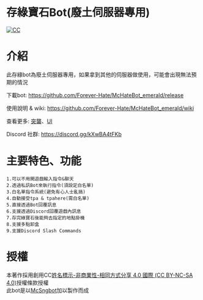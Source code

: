 # 存綠寶石Bot(廢土伺服器專用)
<a href="https://creativecommons.org/licenses/by-nc-sa/4.0/" rel="nofollow"><img src="https://camo.githubusercontent.com/72437363a2c150e50c5c090c5ec0dfde31ce3a28c8a092f638509882b56ceb4e/68747470733a2f2f692e6372656174697665636f6d6d6f6e732e6f72672f6c2f62792d6e632d73612f342e302f38307831352e706e67" alt="CC" data-canonical-src="https://i.creativecommons.org/l/by-nc-sa/4.0/80x15.png" style="max-width: 100%;"></a><br>
# 介紹
此存綠bot為廢土伺服器專用，如果拿到其他的伺服器做使用，可能會出現無法預期的情況<br>

下載bot: https://github.com/Forever-Hate/McHateBot_emerald/release <br>

使用說明 & wiki: https://github.com/Forever-Hate/McHateBot_emerald/wiki

查看更多: [突襲](https://github.com/Forever-Hate/McHateBot_raid)、[UI](https://github.com/Forever-Hate/McHateBot_UI)

Discord 社群: https://discord.gg/kXwBA4tFKb
# 主要特色、功能
```  
1.可以不用開遊戲輸入指令&聊天
2.透過私訊Bot來執行指令(須設定白名單)  
3.白名單指令系統(避免有心人士亂搞)  
4.自動接受tpa & tpahere(需白名單)
5.直接透過Bot回覆訊息
6.支援透過Discord回覆遊戲內訊息
7.存完綠寶石後能夠去指定的地點掛機
8.支援多點卸盒
9.支援Discord Slash Commands
```
# 授權
本著作採用創用CC[姓名標示-非商業性-相同方式分享 4.0 國際 (CC BY-NC-SA 4.0)](https://creativecommons.org/licenses/by-nc-sa/4.0/deed.zh_TW)授權條款授權<br>
此bot是以[McSngbot](https://github.com/SiongSng/McSngbot)加以製作而成
